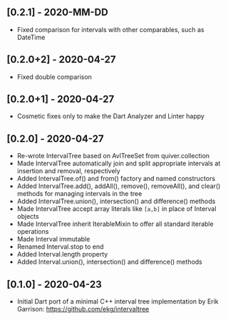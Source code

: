 ## [0.2.1] - 2020-MM-DD

* Fixed comparison for intervals with other comparables, such as DateTime

## [0.2.0+2] - 2020-04-27

* Fixed double comparison

## [0.2.0+1] - 2020-04-27

* Cosmetic fixes only to make the Dart Analyzer and Linter happy

## [0.2.0] - 2020-04-27

* Re-wrote IntervalTree based on AvlTreeSet from quiver.collection
* Made IntervalTree automatically join and split appropriate intervals at
  insertion and removal, respectively
* Added IntervalTree.of() and from() factory and named constructors
* Added IntervalTree.add(), addAll(), remove(), removeAll(), and clear()
  methods for managing intervals in the tree
* Added IntervalTree.union(), intersection() and difference() methods
* Made IntervalTree accept array literals like `[a,b]` in place of Interval
  objects
* Made IntervalTree inherit IterableMixin<Interval> to offer all standard
  iterable operations
* Made Interval immutable
* Renamed Interval.stop to end
* Added Interval.length property
* Added Interval.union(), intersection() and difference() methods

## [0.1.0] - 2020-04-23

* Initial Dart port of a minimal C++ interval tree implementation
  by Erik Garrison: https://github.com/ekg/intervaltree
